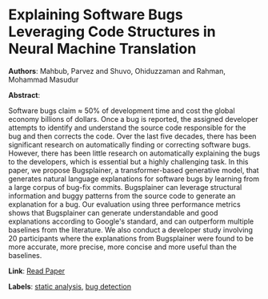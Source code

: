 # Explaining Software Bugs Leveraging Code Structures in Neural Machine Translation

**Authors**: Mahbub, Parvez and Shuvo, Ohiduzzaman and Rahman, Mohammad Masudur

**Abstract**:

Software bugs claim ≈ 50\% of development time and cost the global economy billions of dollars. Once a bug is reported, the assigned developer attempts to identify and understand the source code responsible for the bug and then corrects the code. Over the last five decades, there has been significant research on automatically finding or correcting software bugs. However, there has been little research on automatically explaining the bugs to the developers, which is essential but a highly challenging task. In this paper, we propose Bugsplainer, a transformer-based generative model, that generates natural language explanations for software bugs by learning from a large corpus of bug-fix commits. Bugsplainer can leverage structural information and buggy patterns from the source code to generate an explanation for a bug. Our evaluation using three performance metrics shows that Bugsplainer can generate understandable and good explanations according to Google's standard, and can outperform multiple baselines from the literature. We also conduct a developer study involving 20 participants where the explanations from Bugsplainer were found to be more accurate, more precise, more concise and more useful than the baselines.

**Link**: [Read Paper](https://doi.org/10.1109/ICSE48619.2023.00063)

**Labels**: [static analysis](../../labels/static_analysis.md), [bug detection](../../labels/bug_detection.md)
